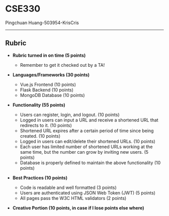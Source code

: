 # CSE330

Pingchuan Huang-503954-KrisCris

---

## Rubric

- **Rubric turned in on time (5 points)**
  - Remember to get it checked out by a TA!


- **Languages/Frameworks (30 points)**
  - Vue.js Frontend (10 points)
  - Flask Backend (10 points)
  - MongoDB Database (10 points)


- **Functionality (55 points)**
  - Users can register, login, and logout. (10 points)
  - Logged in users can input a URL and receive a shortened URL that redirects to it. (10 points)
  - Shortened URL expires after a certain period of time since being created. (10 points)
  - Logged in users can edit/delete their shortened URLs. (10 points)
  - Each user has limited number of shortened URLs working at the same time, but the number can grow by inviting new users. (5 points)
  - Database is properly defined to maintain the above functionality (10 points)
- **Best Practices (10 points)**
  - Code is readable and well formatted (3 points)
  - Users are authenticated using JSON Web Token (JWT) (5 points)
  - All pages pass the W3C HTML validators (2 points)
- **Creative Portion (10 points, in case if I lose points else where)**
